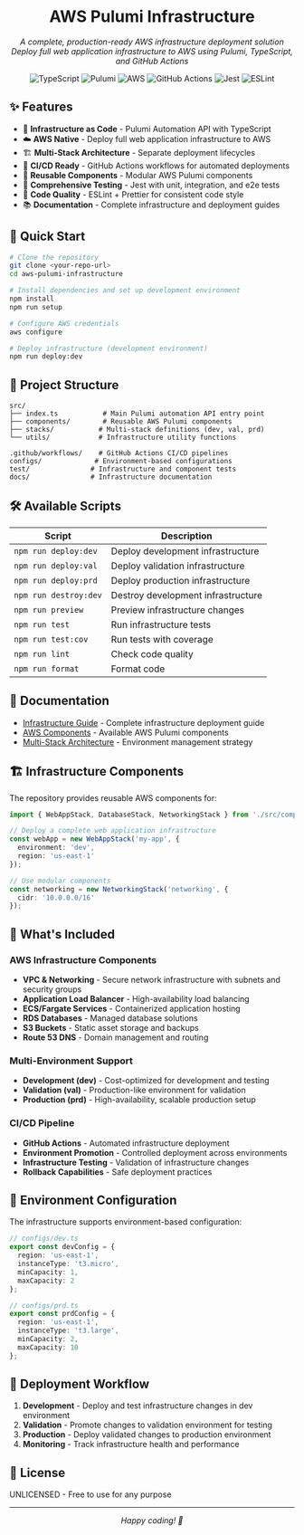 <h1 align="center">AWS Pulumi Infrastructure</h1>

<p align="center">
  <em>A complete, production-ready AWS infrastructure deployment solution</em>
  <br>
  <em>Deploy full web application infrastructure to AWS using Pulumi, TypeScript, and GitHub Actions</em>
</p>

<p align="center">
  <img src="https://img.shields.io/badge/TypeScript-5.7.3-blue?style=flat-square&logo=typescript" alt="TypeScript">
  <img src="https://img.shields.io/badge/Pulumi-latest-purple?style=flat-square&logo=pulumi" alt="Pulumi">
  <img src="https://img.shields.io/badge/AWS-orange?style=flat-square&logo=amazon-aws" alt="AWS">
  <img src="https://img.shields.io/badge/GitHub%20Actions-2088FF?style=flat-square&logo=github-actions" alt="GitHub Actions">
  <img src="https://img.shields.io/badge/Jest-29.7.0-red?style=flat-square&logo=jest" alt="Jest">
  <img src="https://img.shields.io/badge/ESLint-9.18.0-purple?style=flat-square&logo=eslint" alt="ESLint">
</p>

## ✨ Features

- 🚀 **Infrastructure as Code** - Pulumi Automation API with TypeScript
- ☁️ **AWS Native** - Deploy full web application infrastructure to AWS
- 🏗️ **Multi-Stack Architecture** - Separate deployment lifecycles 
- 🔄 **CI/CD Ready** - GitHub Actions workflows for automated deployments
- 🧩 **Reusable Components** - Modular AWS Pulumi components
- 🧪 **Comprehensive Testing** - Jest with unit, integration, and e2e tests
- 📝 **Code Quality** - ESLint + Prettier for consistent code style
- 📚 **Documentation** - Complete infrastructure and deployment guides

## 🚀 Quick Start

```bash
# Clone the repository
git clone <your-repo-url>
cd aws-pulumi-infrastructure

# Install dependencies and set up development environment
npm install
npm run setup

# Configure AWS credentials
aws configure

# Deploy infrastructure (development environment)
npm run deploy:dev
```

## 📁 Project Structure

```text
src/
├── index.ts           # Main Pulumi automation API entry point
├── components/        # Reusable AWS Pulumi components
├── stacks/           # Multi-stack definitions (dev, val, prd)
└── utils/            # Infrastructure utility functions

.github/workflows/    # GitHub Actions CI/CD pipelines
configs/             # Environment-based configurations
test/               # Infrastructure and component tests
docs/               # Infrastructure documentation
```

## 🛠️ Available Scripts

| Script                | Description                           |
| --------------------- | ------------------------------------- |
| `npm run deploy:dev`  | Deploy development infrastructure     |
| `npm run deploy:val`  | Deploy validation infrastructure      |
| `npm run deploy:prd`  | Deploy production infrastructure      |
| `npm run destroy:dev` | Destroy development infrastructure    |
| `npm run preview`     | Preview infrastructure changes        |
| `npm run test`        | Run infrastructure tests              |
| `npm run test:cov`    | Run tests with coverage               |
| `npm run lint`        | Check code quality                    |
| `npm run format`      | Format code                           |

## 📖 Documentation

- [Infrastructure Guide](./docs/README.md) - Complete infrastructure deployment guide
- [AWS Components](./docs/AWS-COMPONENTS.md) - Available AWS Pulumi components
- [Multi-Stack Architecture](./docs/MULTI-STACK.md) - Environment management strategy

## 🏗️ Infrastructure Components

The repository provides reusable AWS components for:

```typescript
import { WebAppStack, DatabaseStack, NetworkingStack } from './src/components';

// Deploy a complete web application infrastructure
const webApp = new WebAppStack('my-app', {
  environment: 'dev',
  region: 'us-east-1'
});

// Use modular components
const networking = new NetworkingStack('networking', {
  cidr: '10.0.0.0/16'
});
```

## 🎯 What's Included

### AWS Infrastructure Components

- **VPC & Networking** - Secure network infrastructure with subnets and security groups
- **Application Load Balancer** - High-availability load balancing
- **ECS/Fargate Services** - Containerized application hosting
- **RDS Databases** - Managed database solutions
- **S3 Buckets** - Static asset storage and backups
- **Route 53 DNS** - Domain management and routing

### Multi-Environment Support

- **Development (dev)** - Cost-optimized for development and testing
- **Validation (val)** - Production-like environment for validation
- **Production (prd)** - High-availability, scalable production setup

### CI/CD Pipeline

- **GitHub Actions** - Automated infrastructure deployment
- **Environment Promotion** - Controlled deployment across environments
- **Infrastructure Testing** - Validation of infrastructure changes
- **Rollback Capabilities** - Safe deployment practices

## 🔧 Environment Configuration

The infrastructure supports environment-based configuration:

```typescript
// configs/dev.ts
export const devConfig = {
  region: 'us-east-1',
  instanceType: 't3.micro',
  minCapacity: 1,
  maxCapacity: 2
};

// configs/prd.ts
export const prdConfig = {
  region: 'us-east-1',
  instanceType: 't3.large',
  minCapacity: 2,
  maxCapacity: 10
};
```

## 🚦 Deployment Workflow

1. **Development** - Deploy and test infrastructure changes in dev environment
2. **Validation** - Promote changes to validation environment for testing
3. **Production** - Deploy validated changes to production environment
4. **Monitoring** - Track infrastructure health and performance

## 📄 License

UNLICENSED - Free to use for any purpose

---

<p align="center">
  <em>Happy coding! 🎉</em>
</p>
